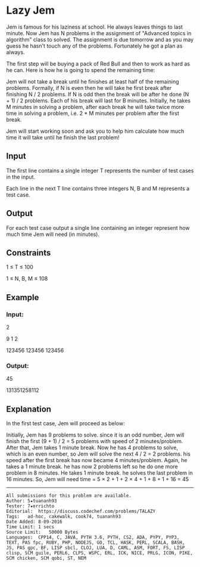 # Lazy Jem

Jem is famous for his laziness at school. He always leaves things to last minute. Now Jem has N problems in the assignment of "Advanced topics in algorithm" class to solved. The assignment is due tomorrow and as you may guess he hasn't touch any of the problems. Fortunately he got a plan as always.

The first step will be buying a pack of Red Bull and then to work as hard as he can. Here is how he is going to spend the remaining time:

Jem will not take a break until he finishes at least half of the remaining problems. Formally, if N is even then he will take he first break after finishing N / 2 problems. If N is odd then the break will be after he done (N + 1) / 2 problems. Each of his break will last for B minutes. Initially, he takes M minutes in solving a problem, after each break he will take twice more time in solving a problem, i.e. 2 * M minutes per problem after the first break.

Jem will start working soon and ask you to help him calculate how much time it will take until he finish the last problem!

## Input
The first line contains a single integer T represents the number of test cases in the input.

Each line in the next T line contains three integers N, B and M represents a test case.
## Output
For each test case output a single line containing an integer represent how much time Jem will need (in minutes).

## Constraints

1 ≤ T ≤ 100

1 ≤ N, B, M ≤ 108
## Example
### Input:

2

9 1 2

123456 123456 123456

### Output:

45

131351258112
## Explanation
In the first test case, Jem will proceed as below:

Initially, Jem has 9 problems to solve. since it is an odd number, Jem will finish the first (9 + 1) / 2 = 5 problems with speed of 2 minutes/problem.
After that, Jem takes 1 minute break.
Now he has 4 problems to solve, which is an even number, so Jem will solve the next 4 / 2 = 2 problems. his speed after the first break has now became 4 minutes/problem.
Again, he takes a 1 minute break.
he has now 2 problems left so he do one more problem in 8 minutes.
He takes 1 minute break.
he solves the last problem in 16 minutes.
So, Jem will need time = 5 × 2 + 1 + 2 × 4 + 1 + 8 + 1 + 16 = 45

---
```
All submissions for this problem are available.
Author:	5★tuananh93
Tester:	7★errichto
Editorial:	https://discuss.codechef.com/problems/TALAZY
Tags:	ad-hoc, cakewalk, cook74, tuananh93
Date Added:	8-09-2016
Time Limit:	1 secs
Source Limit:	50000 Bytes
Languages:	CPP14, C, JAVA, PYTH 3.6, PYTH, CS2, ADA, PYPY, PYP3, TEXT, PAS fpc, RUBY, PHP, NODEJS, GO, TCL, HASK, PERL, SCALA, BASH, JS, PAS gpc, BF, LISP sbcl, CLOJ, LUA, D, CAML, ASM, FORT, FS, LISP clisp, SCM guile, PERL6, CLPS, WSPC, ERL, ICK, NICE, PRLG, ICON, PIKE, SCM chicken, SCM qobi, ST, NEM
```
